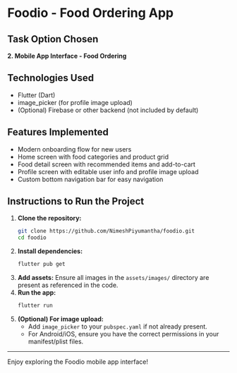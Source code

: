 # Foodio - Food Ordering App

## Task Option Chosen
**2. Mobile App Interface - Food Ordering**

## Technologies Used
- Flutter (Dart)
- image_picker (for profile image upload)
- (Optional) Firebase or other backend (not included by default)

## Features Implemented
- Modern onboarding flow for new users
- Home screen with food categories and product grid
- Food detail screen with recommended items and add-to-cart
- Profile screen with editable user info and profile image upload
- Custom bottom navigation bar for easy navigation

## Instructions to Run the Project
1. **Clone the repository:**
   ```sh
   git clone https://github.com/NimeshPiyumantha/foodio.git
   cd foodio
   ```
2. **Install dependencies:**
   ```sh
   flutter pub get
   ```
3. **Add assets:**
   Ensure all images in the `assets/images/` directory are present as referenced in the code.
4. **Run the app:**
   ```sh
   flutter run
   ```
5. **(Optional) For image upload:**
   - Add `image_picker` to your `pubspec.yaml` if not already present.
   - For Android/iOS, ensure you have the correct permissions in your manifest/plist files.

---
Enjoy exploring the Foodio mobile app interface!
